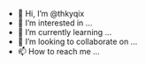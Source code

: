 - 👋 Hi, I’m @thkyqix
- 👀 I’m interested in ...
- 🌱 I’m currently learning ...
- 💞️ I’m looking to collaborate on ...
- 📫 How to reach me ...

<!---
thkyqix/thkyqix is a ✨ special ✨ repository because its `README.md` (this file) appears on your GitHub profile.
You can click the Preview link to take a look at your changes.
--->

